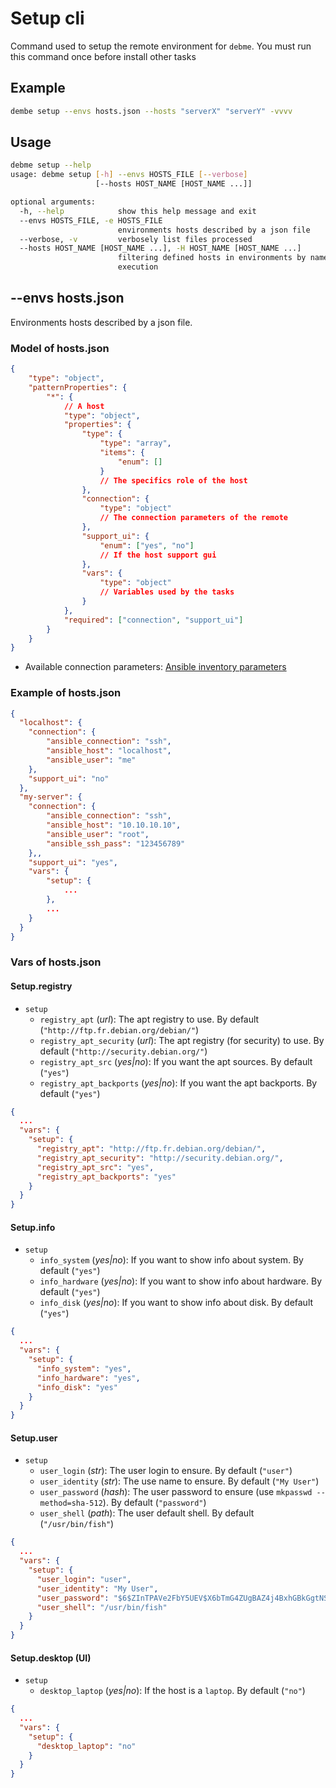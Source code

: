 # Setup cli

Command used to setup the remote environment for `debme`.
You must run this command once before install other tasks

## Example

```bash
dembe setup --envs hosts.json --hosts "serverX" "serverY" -vvvv
```

## Usage

```bash
debme setup --help
usage: debme setup [-h] --envs HOSTS_FILE [--verbose]
                   [--hosts HOST_NAME [HOST_NAME ...]]

optional arguments:
  -h, --help            show this help message and exit
  --envs HOSTS_FILE, -e HOSTS_FILE
                        environments hosts described by a json file
  --verbose, -v         verbosely list files processed
  --hosts HOST_NAME [HOST_NAME ...], -H HOST_NAME [HOST_NAME ...]
                        filtering defined hosts in environments by name for
                        execution
```

## --envs hosts.json

Environments hosts described by a json file.

### Model of hosts.json

```json
{
    "type": "object",
    "patternProperties": {
        "*": {
            // A host
            "type": "object",
            "properties": {
                "type": {
                    "type": "array",
                    "items": {
                        "enum": []
                    }
                    // The specifics role of the host
                },
                "connection": {
                    "type": "object"
                    // The connection parameters of the remote
                },
                "support_ui": {
                    "enum": ["yes", "no"]
                    // If the host support gui
                },
                "vars": {
                    "type": "object"
                    // Variables used by the tasks
                }
            },
            "required": ["connection", "support_ui"]
        }
    }
}
```

- Available connection parameters: [Ansible inventory parameters](http://docs.ansible.com/ansible/intro_inventory.html#list-of-behavioral-inventory-parameters)

### Example of hosts.json

```json
{
  "localhost": {
    "connection": {
        "ansible_connection": "ssh",
        "ansible_host": "localhost",
        "ansible_user": "me"
    },
    "support_ui": "no"
  },
  "my-server": {
    "connection": {
        "ansible_connection": "ssh",
        "ansible_host": "10.10.10.10",
        "ansible_user": "root",
        "ansible_ssh_pass": "123456789"
    },,
    "support_ui": "yes",
    "vars": {
        "setup": {
            ...
        },
        ...
    }
  }
}

```

### Vars of hosts.json

#### Setup.registry

- `setup`
    - `registry_apt` (*url*): The apt registry to use. By default (`"http://ftp.fr.debian.org/debian/"`)
    - `registry_apt_security` (*url*): The apt registry (for security) to use. By default (`"http://security.debian.org/"`)
    - `registry_apt_src` (*yes|no*): If you want the apt sources. By default (`"yes"`)
    - `registry_apt_backports` (*yes|no*): If you want the apt backports. By default (`"yes"`)

```json
{
  ...
  "vars": {
    "setup": {
      "registry_apt": "http://ftp.fr.debian.org/debian/",
      "registry_apt_security": "http://security.debian.org/",
      "registry_apt_src": "yes",
      "registry_apt_backports": "yes"
    }
  }
}
```

#### Setup.info

- `setup`
    - `info_system` (*yes|no*): If you want to show info about system. By default (`"yes"`)
    - `info_hardware` (*yes|no*): If you want to show info about hardware. By default (`"yes"`)
    - `info_disk` (*yes|no*): If you want to show info about disk. By default (`"yes"`)

```json
{
  ...
  "vars": {
    "setup": {
      "info_system": "yes",
      "info_hardware": "yes",
      "info_disk": "yes"
    }
  }
}
```

#### Setup.user

- `setup`
    - `user_login` (*str*): The user login to ensure. By default (`"user"`)
    - `user_identity` (*str*): The use name to ensure. By default (`"My User"`)
    - `user_password` (*hash*): The user password to ensure (use `mkpasswd --method=sha-512`). By default (`"password"`)
    - `user_shell` (*path*): The user default shell. By default (`"/usr/bin/fish"`)

```json
{
  ...
  "vars": {
    "setup": {
      "user_login": "user",
      "user_identity": "My User",
      "user_password": "$6$ZInTPAVe2FbY5UEV$X6bTmG4ZUgBAZ4j4BxhGBkGgtNSNwpCOa7lI/zJyTUHfN6GLgRe4JF/.L228ozUlutAbJlmcwS4F0QER4cznu1",
      "user_shell": "/usr/bin/fish"
    }
  }
}
```

#### Setup.desktop (UI)

- `setup`
    - `desktop_laptop` (*yes|no*): If the host is a `laptop`. By default (`"no"`)

```json
{
  ...
  "vars": {
    "setup": {
      "desktop_laptop": "no"
    }
  }
}
```
